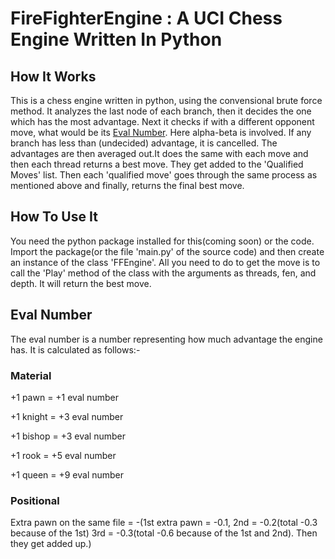 # FireFighterEngine : A UCI Chess Engine Written In Python

## How It Works

This is a chess engine written in python, using the convensional brute force method. It analyzes the last node of each branch, then it decides the one which has the most advantage. Next it checks if with a different opponent move, what would be its [Eval Number](https://github.com/The-bot-makers/FireFighterEngine#Eval-Number). Here alpha-beta is involved. If any branch has less than (undecided) advantage, it is cancelled. The advantages are then averaged out.It does the same with each move and then each thread returns a best move. They get added to the 'Qualified Moves' list. Then each 'qualified move' goes through the same process as mentioned above and finally, returns the final best move.

## How To Use It

You need the python package installed for this(coming soon) or the code. Import the package(or the file 'main.py' of the source code) and then create an instance of the class 'FFEngine'. All you need to do to get the move is to call the 'Play' method of the class with the arguments as threads, fen, and depth. It will return the best move.

## Eval Number

The eval number is a number representing how much advantage the engine has. It is calculated as follows:-
  
### Material
  
+1 pawn   = +1 eval number

+1 knight = +3 eval number

+1 bishop = +3 eval number

+1 rook   = +5 eval number

+1 queen  = +9 eval number
  
### Positional
  
Extra pawn on the same file = -(1st extra pawn = -0.1, 2nd = -0.2(total -0.3 because of the 1st) 3rd = -0.3(total -0.6 because of the 1st and 2nd). Then they get added up.)
